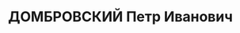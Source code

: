---
title: ДОМБРОВСКИЙ Петр Иванович
description: '1899 р., с. Скребешово Замостєвського повіту Люблінського воєводства
  (Польща), росіянин, із робітників, освіта початкова. Проживав у м. Полтава. Службовець
  радгоспу.

  Заарештований 5 жовтня 1937 р. Засуджений Верховним Судом СРСР 7 грудня 1937 р.
  за ст. ст. 54-7, 54-8, 54-11 КК УРСР до розстрілу. Вирок виконано 8 грудня 1937
  р.

  Реабілітований Верховним Судом СРСР 15 вересня 1956 р.'
---